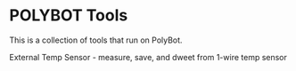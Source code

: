 # POLYBOT Tools
This is a collection of tools that run on PolyBot.

External Temp Sensor - measure, save, and dweet from 1-wire temp sensor


